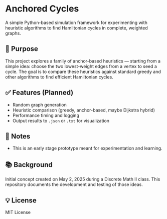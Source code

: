 # Anchored Cycles

A simple Python-based simulation framework for experimenting with heuristic algorithms to find Hamiltonian cycles in complete, weighted graphs.

## 🚀 Purpose

This project explores a family of anchor-based heuristics — starting from a simple idea: choose the two lowest-weight edges from a vertex to seed a cycle. The goal is to compare these heuristics against standard greedy and other algorithms to find efficient Hamiltonian cycles.


## ✅ Features (Planned)

- Random graph generation
- Heuristic comparison (greedy, anchor-based, maybe Dijkstra hybrid)
- Performance timing and logging
- Output results to `.json` or `.txt` for visualization

## 📌 Notes

- This is an early stage prototype meant for experimentation and learning.

## 📚 Background

Initial concept created on May 2, 2025 during a Discrete Math II class. This repository documents the development and testing of those ideas.

## 💡 License

MIT License
